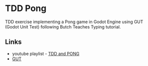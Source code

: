# TDD Pong

TDD exercise implementing a Pong game in Godot Engine using GUT (Godot Unit Test) following Butch Teaches Typing tutorial.

## Links

- youtube playlist - [TDD and PONG](https://www.youtube.com/watch?v=nF2gPF69Dc4&list=PL6HJEA1Q_FiY1rWcBIMrHrB2F3Xw7Xlcr)
- [GUT](https://github.com/bitwes/Gut)